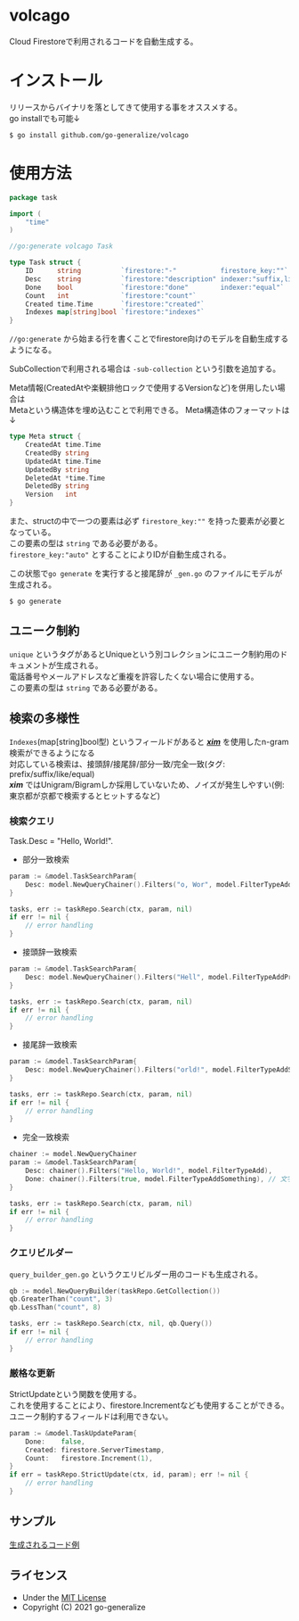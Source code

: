 # volcago

Cloud Firestoreで利用されるコードを自動生成する。

# インストール
リリースからバイナリを落としてきて使用する事をオススメする。  
go installでも可能↓
```console
$ go install github.com/go-generalize/volcago
```

# 使用方法

```go
package task

import (
	"time"
)

//go:generate volcago Task

type Task struct {
	ID      string          `firestore:"-"           firestore_key:""`
	Desc    string          `firestore:"description" indexer:"suffix,like" unique:""`
	Done    bool            `firestore:"done"        indexer:"equal"`
	Count   int             `firestore:"count"`
	Created time.Time       `firestore:"created"`
	Indexes map[string]bool `firestore:"indexes"`
}
```
`//go:generate` から始まる行を書くことでfirestore向けのモデルを自動生成するようになる。  

SubCollectionで利用される場合は `-sub-collection` という引数を追加する。  

Meta情報(CreatedAtや楽観排他ロックで使用するVersionなど)を併用したい場合は  
Metaという構造体を埋め込むことで利用できる。
Meta構造体のフォーマットは↓
```go
type Meta struct {
	CreatedAt time.Time
	CreatedBy string
	UpdatedAt time.Time
	UpdatedBy string
	DeletedAt *time.Time
	DeletedBy string
	Version   int
}
```

また、structの中で一つの要素は必ず `firestore_key:""` を持った要素が必要となっている。  
この要素の型は `string` である必要がある。  
`firestore_key:"auto"` とすることによりIDが自動生成される。  

この状態で`go generate` を実行すると接尾辞が `_gen.go` のファイルにモデルが生成される。
```commandline
$ go generate
```

## ユニーク制約
`unique` というタグがあるとUniqueという別コレクションにユニーク制約用のドキュメントが生成される。  
電話番号やメールアドレスなど重複を許容したくない場合に使用する。  
この要素の型は `string` である必要がある。

## 検索の多様性
`Indexes`(map[string]bool型) というフィールドがあると _**[xim](https://github.com/go-utils/xim)**_ を使用したn-gram検索ができるようになる  
対応している検索は、接頭辞/接尾辞/部分一致/完全一致(タグ: prefix/suffix/like/equal)  
_**xim**_ ではUnigram/Bigramしか採用していないため、ノイズが発生しやすい(例: 東京都が京都で検索するとヒットするなど)

### 検索クエリ
Task.Desc = "Hello, World!".
- 部分一致検索
```go
param := &model.TaskSearchParam{
	Desc: model.NewQueryChainer().Filters("o, Wor", model.FilterTypeAddBiunigrams),
}

tasks, err := taskRepo.Search(ctx, param, nil)
if err != nil {
	// error handling
}
```

- 接頭辞一致検索
```go
param := &model.TaskSearchParam{
	Desc: model.NewQueryChainer().Filters("Hell", model.FilterTypeAddPrefix),
}

tasks, err := taskRepo.Search(ctx, param, nil)
if err != nil {
	// error handling
}
```

- 接尾辞一致検索
```go
param := &model.TaskSearchParam{
	Desc: model.NewQueryChainer().Filters("orld!", model.FilterTypeAddSuffix),
}

tasks, err := taskRepo.Search(ctx, param, nil)
if err != nil {
	// error handling
}
```

- 完全一致検索
```go
chainer := model.NewQueryChainer
param := &model.TaskSearchParam{
	Desc: chainer().Filters("Hello, World!", model.FilterTypeAdd),
	Done: chainer().Filters(true, model.FilterTypeAddSomething), // 文字列以外の時はAddSomethingを使用する
}

tasks, err := taskRepo.Search(ctx, param, nil)
if err != nil {
	// error handling
}
```

### クエリビルダー
`query_builder_gen.go` というクエリビルダー用のコードも生成される。  

```go
qb := model.NewQueryBuilder(taskRepo.GetCollection())
qb.GreaterThan("count", 3)
qb.LessThan("count", 8)

tasks, err := taskRepo.Search(ctx, nil, qb.Query())
if err != nil {
	// error handling
}
```

### 厳格な更新
StrictUpdateという関数を使用する。  
これを使用することにより、firestore.Incrementなども使用することができる。  
ユニーク制約するフィールドは利用できない。
```go
param := &model.TaskUpdateParam{
	Done:    false,
	Created: firestore.ServerTimestamp,
	Count:   firestore.Increment(1),
}
if err = taskRepo.StrictUpdate(ctx, id, param); err != nil {
	// error handling
}
```

## サンプル
[生成されるコード例](../examples)

## ライセンス
- Under the [MIT License](../LICENSE)
- Copyright (C) 2021 go-generalize
